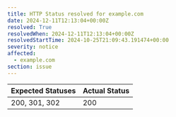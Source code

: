 ```yaml
---
title: HTTP Status resolved for example.com
date: 2024-12-11T12:13:04+00:00Z
resolved: True
resolvedWhen: 2024-12-11T12:13:04+00:00Z
resolvedStartTime: 2024-10-25T21:09:43.191474+00:00
severity: notice
affected:
  - example.com
section: issue
---
```


| Expected Statuses | Actual Status  |
|-------------------|----------------|
| 200, 301, 302 | 200 |
